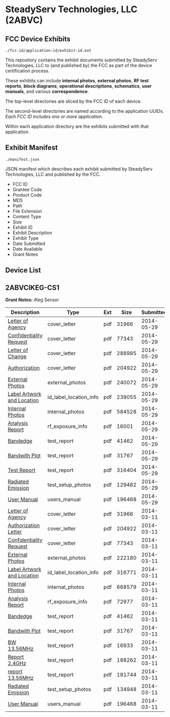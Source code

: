 # SteadyServ Technologies, LLC (2ABVC)
## FCC Device Exhibits

```
./fcc-id/application-id/exhibit-id.ext
```

This repository contains the exhibit documents submitted by SteadyServ Technologies, LLC to (and published by) the FCC as part of the device certification process.

These exhibits can include **internal photos**, **external photos**, **RF test reports**, **block diagrams**, **operational descriptions**, **schematics**, **user manuals**, and various **correspondence**.

The top-level directories are sliced by the FCC ID of each device.

The second-level directories are named according to the application UUIDs. *Each FCC ID includes one or more application.*

Within each application directory are the exhibits submitted with that application. 

## Exhibit Manifest

```
./manifest.json
```

JSON manifest which describes each exhibit submitted by SteadyServ Technologies, LLC and published by the FCC.

- FCC ID
- Grantee Code
- Product Code
- MD5
- Path
- File Extension
- Content Type
- Size
- Exhibit ID
- Exhibit Description
- Exhibit Type
- Date Submitted
- Date Available
- Grant Notes

## Device List
## 2ABVCIKEG-CS1
**Grant Notes:** iKeg Sensor

| Description | Type | Ext | Size | Submitted | Available |
| ----------- | ---- | --- | ---- | --------- | --------- |
| [Letter of Agency](2ABVCIKEG-CS1/281d3a9203b1a22a193c55bfe616fdda/2212962.pdf) | cover_letter | pdf | 31966 | 2014-05-29 | 2014-05-29 |
| [Confidentiality Request](2ABVCIKEG-CS1/281d3a9203b1a22a193c55bfe616fdda/2212964.pdf) | cover_letter | pdf | 77343 | 2014-05-29 | 2014-05-29 |
| [Letter of Change](2ABVCIKEG-CS1/281d3a9203b1a22a193c55bfe616fdda/2280026.pdf) | cover_letter | pdf | 288985 | 2014-05-29 | 2014-05-29 |
| [Authorization](2ABVCIKEG-CS1/281d3a9203b1a22a193c55bfe616fdda/2212963.pdf) | cover_letter | pdf | 204922 | 2014-05-29 | 2014-05-29 |
| [External Photos](2ABVCIKEG-CS1/281d3a9203b1a22a193c55bfe616fdda/2279982.pdf) | external_photos | pdf | 240072 | 2014-05-29 | 2014-05-29 |
| [Label Artwork and Location](2ABVCIKEG-CS1/281d3a9203b1a22a193c55bfe616fdda/2280038.pdf) | id_label_location_info | pdf | 239055 | 2014-05-29 | 2014-05-29 |
| [Internal Photos](2ABVCIKEG-CS1/281d3a9203b1a22a193c55bfe616fdda/2279983.pdf) | internal_photos | pdf | 584528 | 2014-05-29 | 2014-05-29 |
| [Analysis Report](2ABVCIKEG-CS1/281d3a9203b1a22a193c55bfe616fdda/2280039.pdf) | rf_exposure_info | pdf | 16001 | 2014-05-29 | 2014-05-29 |
| [Bandedge](2ABVCIKEG-CS1/281d3a9203b1a22a193c55bfe616fdda/2211473.pdf) | test_report | pdf | 41462 | 2014-05-29 | 2014-05-29 |
| [Bandwith Plot](2ABVCIKEG-CS1/281d3a9203b1a22a193c55bfe616fdda/2211474.pdf) | test_report | pdf | 31767 | 2014-05-29 | 2014-05-29 |
| [Test Report](2ABVCIKEG-CS1/281d3a9203b1a22a193c55bfe616fdda/2280034.pdf) | test_report | pdf | 316404 | 2014-05-29 | 2014-05-29 |
| [Radiated Emission](2ABVCIKEG-CS1/281d3a9203b1a22a193c55bfe616fdda/2279981.pdf) | test_setup_photos | pdf | 129482 | 2014-05-29 | 2014-05-29 |
| [User Manual](2ABVCIKEG-CS1/281d3a9203b1a22a193c55bfe616fdda/2212965.pdf) | users_manual | pdf | 196468 | 2014-05-29 | 2014-05-29 |
| [Letter of Agency](2ABVCIKEG-CS1/47ff480028c87e9943aa721f6b480a52/2212962.pdf) | cover_letter | pdf | 31966 | 2014-03-11 | 2014-03-13 |
| [Authorization Letter](2ABVCIKEG-CS1/47ff480028c87e9943aa721f6b480a52/2212963.pdf) | cover_letter | pdf | 204922 | 2014-03-11 | 2014-03-13 |
| [Confidentiality Request](2ABVCIKEG-CS1/47ff480028c87e9943aa721f6b480a52/2212964.pdf) | cover_letter | pdf | 77343 | 2014-03-11 | 2014-03-13 |
| [External Photos](2ABVCIKEG-CS1/47ff480028c87e9943aa721f6b480a52/2207632.pdf) | external_photos | pdf | 222180 | 2014-03-11 | 2014-03-13 |
| [Label Artwork and Location](2ABVCIKEG-CS1/47ff480028c87e9943aa721f6b480a52/2212974.pdf) | id_label_location_info | pdf | 316771 | 2014-03-11 | 2014-03-13 |
| [Internal Photos](2ABVCIKEG-CS1/47ff480028c87e9943aa721f6b480a52/2207634.pdf) | internal_photos | pdf | 668579 | 2014-03-11 | 2014-03-13 |
| [Analysis Report](2ABVCIKEG-CS1/47ff480028c87e9943aa721f6b480a52/2212978.pdf) | rf_exposure_info | pdf | 72977 | 2014-03-11 | 2014-03-13 |
| [Bandedge](2ABVCIKEG-CS1/47ff480028c87e9943aa721f6b480a52/2211473.pdf) | test_report | pdf | 41462 | 2014-03-11 | 2014-03-13 |
| [Bandwith Plot](2ABVCIKEG-CS1/47ff480028c87e9943aa721f6b480a52/2211474.pdf) | test_report | pdf | 31767 | 2014-03-11 | 2014-03-13 |
| [BW 13.56MHz](2ABVCIKEG-CS1/47ff480028c87e9943aa721f6b480a52/2207630.pdf) | test_report | pdf | 16933 | 2014-03-11 | 2014-03-13 |
| [Report 2.4GHz](2ABVCIKEG-CS1/47ff480028c87e9943aa721f6b480a52/2212972.pdf) | test_report | pdf | 188262 | 2014-03-11 | 2014-03-13 |
| [report 13.56MHz](2ABVCIKEG-CS1/47ff480028c87e9943aa721f6b480a52/2212973.pdf) | test_report | pdf | 181744 | 2014-03-11 | 2014-03-13 |
| [Radiated Emission](2ABVCIKEG-CS1/47ff480028c87e9943aa721f6b480a52/2207631.pdf) | test_setup_photos | pdf | 134948 | 2014-03-11 | 2014-03-13 |
| [User Manual](2ABVCIKEG-CS1/47ff480028c87e9943aa721f6b480a52/2212965.pdf) | users_manual | pdf | 196468 | 2014-03-11 | 2014-03-13 |
